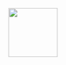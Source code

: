 <div id="header" align="center">
  <img src="https://media.giphy.com/media/Q5EelLq6nzxfirBvsW/giphy.gif" width="100"/>
</div>
